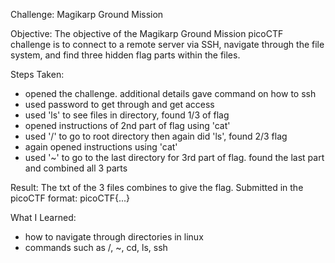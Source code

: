 Challenge: Magikarp Ground Mission

Objective:
The objective of the Magikarp Ground Mission picoCTF challenge is to connect to a remote server via SSH, navigate through the file system, and find three hidden flag parts within the files.

Steps Taken:
- opened the challenge. additional details gave command on how to ssh
- used password to get through and get access
- used 'ls' to see files in directory, found 1/3 of flag
- opened instructions of 2nd part of flag using 'cat'
- used '/' to go to root directory then again did 'ls', found 2/3 flag
- again opened instructions using 'cat'
- used '~' to go to the last directory for 3rd part of flag. found the last part and combined all 3 parts 

Result:
The txt of the 3 files combines to give the flag. Submitted in the picoCTF format: picoCTF{...}

What I Learned:
- how to navigate through directories in linux
- commands such as /, ~, cd, ls, ssh